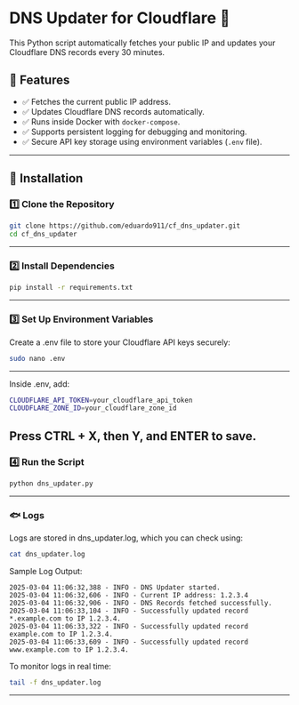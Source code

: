 # DNS Updater for Cloudflare 🚀

This Python script automatically fetches your public IP and updates your Cloudflare DNS records every 30 minutes.

## 🌟 Features

- ✅ Fetches the current public IP address.
- ✅ Updates Cloudflare DNS records automatically.
- ✅ Runs inside Docker with `docker-compose`.
- ✅ Supports persistent logging for debugging and monitoring.
- ✅ Secure API key storage using environment variables (`.env` file).

---

## 🚀 Installation

### 1️⃣ Clone the Repository
```bash
git clone https://github.com/eduardo911/cf_dns_updater.git
cd cf_dns_updater
```
---
### 2️⃣ Install Dependencies
```bash
pip install -r requirements.txt
```
---
### 3️⃣ Set Up Environment Variables
Create a .env file to store your Cloudflare API keys securely:
```bash
sudo nano .env
```
---
Inside .env, add:
```bash
CLOUDFLARE_API_TOKEN=your_cloudflare_api_token
CLOUDFLARE_ZONE_ID=your_cloudflare_zone_id
```
Press CTRL + X, then Y, and ENTER to save.
---
### 4️⃣ Run the Script
```bash
python dns_updater.py
```
---
### 🐟 Logs
Logs are stored in dns_updater.log, which you can check using:
```bash
cat dns_updater.log
```

Sample Log Output:
```pgsql
2025-03-04 11:06:32,388 - INFO - DNS Updater started.
2025-03-04 11:06:32,606 - INFO - Current IP address: 1.2.3.4
2025-03-04 11:06:32,906 - INFO - DNS Records fetched successfully.
2025-03-04 11:06:33,104 - INFO - Successfully updated record *.example.com to IP 1.2.3.4.
2025-03-04 11:06:33,322 - INFO - Successfully updated record example.com to IP 1.2.3.4.
2025-03-04 11:06:33,609 - INFO - Successfully updated record www.example.com to IP 1.2.3.4.
```
To monitor logs in real time:
```bash
tail -f dns_updater.log
```
---